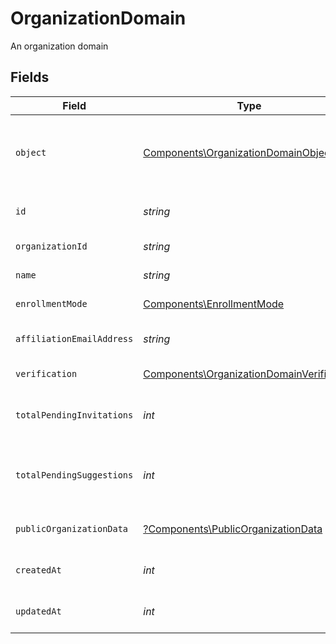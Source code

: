 # OrganizationDomain

An organization domain


## Fields

| Field                                                                                                               | Type                                                                                                                | Required                                                                                                            | Description                                                                                                         |
| ------------------------------------------------------------------------------------------------------------------- | ------------------------------------------------------------------------------------------------------------------- | ------------------------------------------------------------------------------------------------------------------- | ------------------------------------------------------------------------------------------------------------------- |
| `object`                                                                                                            | [Components\OrganizationDomainObject](../../Models/Components/OrganizationDomainObject.md)                          | :heavy_check_mark:                                                                                                  | String representing the object's type. Objects of the same type share the same value. Always `organization_domain`<br/> |
| `id`                                                                                                                | *string*                                                                                                            | :heavy_check_mark:                                                                                                  | Unique identifier for the organization domain                                                                       |
| `organizationId`                                                                                                    | *string*                                                                                                            | :heavy_check_mark:                                                                                                  | Unique identifier for the organization                                                                              |
| `name`                                                                                                              | *string*                                                                                                            | :heavy_check_mark:                                                                                                  | Name of the organization domain                                                                                     |
| `enrollmentMode`                                                                                                    | [Components\EnrollmentMode](../../Models/Components/EnrollmentMode.md)                                              | :heavy_check_mark:                                                                                                  | Mode of enrollment for the domain                                                                                   |
| `affiliationEmailAddress`                                                                                           | *string*                                                                                                            | :heavy_check_mark:                                                                                                  | Affiliation email address for the domain, if available.                                                             |
| `verification`                                                                                                      | [Components\OrganizationDomainVerification](../../Models/Components/OrganizationDomainVerification.md)              | :heavy_check_mark:                                                                                                  | Verification details for the domain                                                                                 |
| `totalPendingInvitations`                                                                                           | *int*                                                                                                               | :heavy_check_mark:                                                                                                  | Total number of pending invitations associated with this domain                                                     |
| `totalPendingSuggestions`                                                                                           | *int*                                                                                                               | :heavy_check_mark:                                                                                                  | Total number of pending suggestions associated with this domain                                                     |
| `publicOrganizationData`                                                                                            | [?Components\PublicOrganizationData](../../Models/Components/PublicOrganizationData.md)                             | :heavy_minus_sign:                                                                                                  | Public organization data associated with this domain                                                                |
| `createdAt`                                                                                                         | *int*                                                                                                               | :heavy_check_mark:                                                                                                  | Unix timestamp when the domain was created                                                                          |
| `updatedAt`                                                                                                         | *int*                                                                                                               | :heavy_check_mark:                                                                                                  | Unix timestamp of the last update to the domain                                                                     |